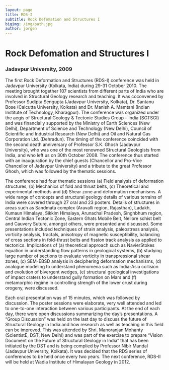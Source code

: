 ```yaml
---
layout: page
title: RDS-I
subtitle: Rock Defomation and Structures I
bigimg: /img/path.jpg
author: jorgen
---
```

# Rock Defomation and Structures I 

### Jadavpur University, 2009

The first Rock Deformation and
Structures (RDS-I) conference was held in
Jadavpur University (Kolkata, India) during
29-31 October 2010. The meeting brought
together 107 scientists from different parts
of India who are involved in Structural
Geology research and teaching. It was coconvened
by Professor Sudipta Sengupta
(Jadavpur University, Kolkata), Dr. Santanu
Bose (Calcutta University, Kolkata) and
Dr. Manish A. Mamtani (Indian Institute of
Technology, Kharagpur). The conference
was organized under the aegis of Structural
Geology & Tectonic Studies Group – India
(SGTSGI) and was financially supported by
the Ministry of Earth Sciences (New Delhi),
Department of Science and Technology
(New Delhi), Council of Scientific and
Industrial Research (New Delhi) and Oil and
Natural Gas Corporation Ltd. (Dehradun).
The timing of the conference coincided with
the second death anniversary of Professor
S.K. Ghosh (Jadavpur University), who was
one of the most renowned Structural
Geologists from India, and who left us on
30th October 2008. The conference thus
started with an inauguration by the chief
guests (Chancellor and Pro-Vice Chancellor
of Jadavpur University) and a tribute to the
great Professor Ghosh, which was followed
by the thematic sessions.


The conference had four thematic
sessions (a) Field analysis of deformation
structures, (b) Mechanics of fold and thrust
belts, (c) Theoretical and experimental
methods and (d) Shear zone and
deformation mechanisms. A wide range of
concepts and structural geology details of
various terrains of India were covered
through 27 oral and 23 posters. Details of
structures in areas such as Sandmata
complex (Aravalli region, Rajasthan),
Ladakh, Kumaun Himalaya, Sikkim
Himalaya, Arunachal Pradesh, Singhbhum
region, Central Indian Tectonic Zone,
Eastern Ghats Mobile Belt, Nellore schist
belt and Cauvery Suture, amongst others,
were presented and discussed. Some
presentations included techniques of strain
analysis, paleostress analysis, vorticity
analysis, fractals, anisotropy of magnetic
susceptibility, balancing of cross sections
in fold-thrust belts and fission track analysis
as applied to tectonics. Implications of
(a) theoretical approach such as NavierStokes
equation in understanding flow
patterns in geological systems, (b) studying
large number of sections to evaluate
vorticity in transpressional shear zones, (c)
SEM-EBSD analysis in deciphering
deformation mechanisms, (d) analogue
modeling to understand phenomena such as
India-Asia collision and evolution of bivergent
wedges, (e) structural geological
investigations of impact craters to
understand gully formation on Mars and
(f) metamorphic regime in controlling
strength of the lower crust during orogeny,
were discussed.


Each oral presentation was of 15
minutes, which was followed by
discussion. The poster sessions were
elaborate, very well attended and led to
one-to-one interaction between various
participants. At the end of each day, there
were open discussions summarizing the
day’s presentations. A “Group Discussion”
was held on the last day to discuss the
future of Structural Geology in India and
how research as well as teaching in this
field can be improved. This was attended
by Shri. Manoranjan Mohanty (ScientistE,
DST, New Delhi) and was part of the
exercise to prepare “Vision Document on
the Future of Structural Geology in India”
that has been initiated by the DST and is
being complied by Professor Nibir Mandal
(Jadavpur University, Kolkata).
It was decided that the RDS series of
conferences to be held once every two
years. The next conference, RDS-II will
be held at Wadia Institute of Himalayan
Geology in 2012.


